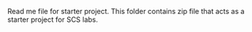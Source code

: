 Read me file for starter project. This folder contains zip file that acts as a starter project for SCS labs.
